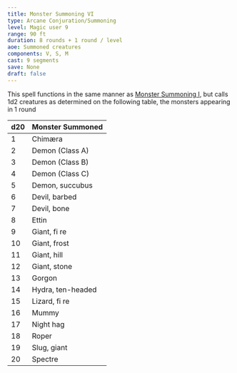 ```yaml
---
title: Monster Summoning VI
type: Arcane Conjuration/Summoning
level: Magic user 9
range: 90 ft
duration: 8 rounds + 1 round / level
aoe: Summoned creatures
components: V, S, M
cast: 9 segments
save: None
draft: false
---
```


This spell functions in the same manner as [Monster Summoning I](/srd/spells/magic-user/monster-summoning-i), but calls 1d2 creatures as determined on the following table, the monsters appearing in 1 round

| d20 | Monster Summoned  |
| --- | ----------------- |
| 1   | Chimæra           |
| 2   | Demon (Class A)   |
| 3   | Demon (Class B)   |
| 4   | Demon (Class C)   |
| 5   | Demon, succubus   |
| 6   | Devil, barbed     |
| 7   | Devil, bone       |
| 8   | Ettin             |
| 9   | Giant, fi re      |
| 10  | Giant, frost      |
| 11  | Giant, hill       |
| 12  | Giant, stone      |
| 13  | Gorgon            |
| 14  | Hydra, ten-headed |
| 15  | Lizard, fi re     |
| 16  | Mummy             |
| 17  | Night hag         |
| 18  | Roper             |
| 19  | Slug, giant       |
| 20  | Spectre           |
